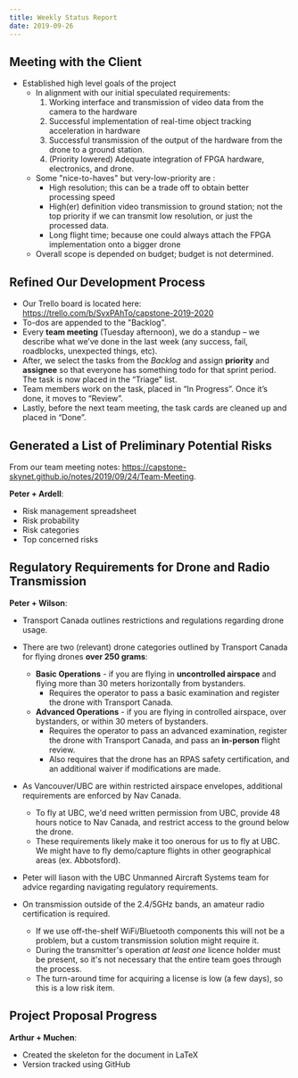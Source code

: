 ```yaml
---
title: Weekly Status Report
date: 2019-09-26
---
```


## Meeting with the Client

- Established high level goals of the project
  - In alignment with our initial speculated requirements:
    1. Working interface and transmission of video data from the camera to the hardware <!-- excerpt -->
    2. Successful implementation of real-time object tracking acceleration in hardware
    3. Successful transmission of the output of the hardware from the drone to a ground station.
    4. (Priority lowered) Adequate integration of FPGA hardware, electronics, and drone.
  - Some "nice-to-haves" but very-low-priority are :
    - High resolution; this can be a trade off to obtain better processing speed
    - High(er) definition video transmission to ground station; not the top priority if we can transmit low resolution, or just the processed data.
    - Long flight time; because one could always attach the FPGA implementation onto a bigger drone
  - Overall scope is depended on budget; budget is not determined.



## Refined Our Development Process

- Our Trello board is located here: <https://trello.com/b/SvxPAhTo/capstone-2019-2020>
- To-dos are appended to the "Backlog".
- Every **team meeting** (Tuesday afternoon), we do a standup – we describe what we’ve done in the last week (any success, fail, roadblocks, unexpected things, etc).
- After, we select the tasks from the *Backlog* and assign **priority** and **assignee** so that everyone has something todo for that sprint period. The task is now placed in the “Triage” list.
- Team members work on the task, placed in “In Progress”. Once it’s done, it moves to “Review”.
- Lastly, before the next team meeting, the task cards are cleaned up and placed in “Done”.



## Generated a List of Preliminary Potential Risks

From our team meeting notes: <https://capstone-skynet.github.io/notes/2019/09/24/Team-Meeting>.

**Peter + Ardell**:

- Risk management spreadsheet
- Risk probability
- Risk categories
- Top concerned risks



## Regulatory Requirements for Drone and Radio Transmission

**Peter + Wilson**:

- Transport Canada outlines restrictions and regulations regarding drone usage.
- There are two (relevant) drone categories outlined by Transport Canada for flying drones **over 250 grams**:
  - **Basic Operations** - if you are flying in **uncontrolled airspace** and flying more than 30 meters horizontally from bystanders.
    - Requires the operator to pass a basic examination and register the drone with Transport Canada.
  - **Advanced Operations** - if you are flying in controlled airspace, over bystanders, or within 30 meters of bystanders.
    - Requires the operator to pass an advanced examination, register the drone with Transport Canada, and pass an **in-person** flight review.
    - Also requires that the drone has an RPAS safety certification, and an additional waiver if modifications are made.

- As Vancouver/UBC are within restricted airspace envelopes, additional requirements are enforced by Nav Canada.
  - To fly at UBC, we'd need written permission from UBC, provide 48 hours notice to Nav Canada, and restrict access to the ground below the drone.
  - These requirements likely make it too onerous for us to fly at UBC. We might have to fly demo/capture flights in other geographical areas (ex. Abbotsford).

- Peter will liason with the UBC Unmanned Aircraft Systems team for advice regarding navigating regulatory requirements.

- On transmission outside of the 2.4/5GHz bands, an amateur radio certification is required.
  - If we use off-the-shelf WiFi/Bluetooth components this will not be a problem, but a custom transmission solution might require it.
  - During the transmitter's operation *at least one* licence holder must be present, so it's not necessary that the entire team goes through the process.
  - The turn-around time for acquiring a license is low (a few days), so this is a low risk item.



## Project Proposal Progress

**Arthur + Muchen**:

- Created the skeleton for the document in LaTeX
- Version tracked using GitHub



